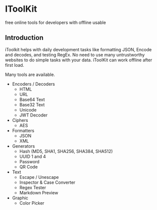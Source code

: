 # IToolKit
free online tools for developers with offline usable

## Introduction

iToolkit helps with daily development tasks like formatting JSON, Encode and decodes, and testing RegEx. No need to use many untrustworthy websites to do simple tasks with your data. iToolKit can work offline after first load.

Many tools are available.

- Encoders / Decoders
  - HTML
  - URL
  - Base64 Text
  - Base32 Text
  - Unicode
  - JWT Decoder
- Ciphers
  - AES
- Formatters
  - JSON
  - XML
- Generators
  - Hash (MD5, SHA1, SHA256, SHA384, SHA512)
  - UUID 1 and 4
  - Password
  - QR Code
- Text
  - Escape / Unescape
  - Inspector & Case Converter
  - Regex Tester
  - Markdown Preview
- Graphic
  - Color Picker
